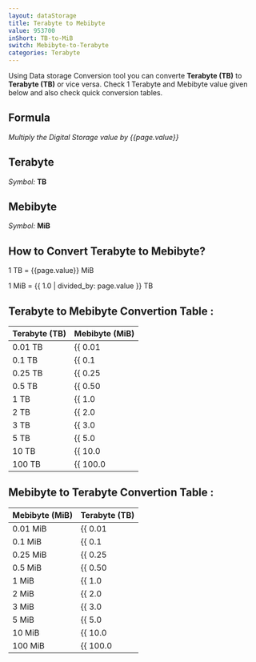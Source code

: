 ```yaml
---
layout: dataStorage
title: Terabyte to Mebibyte
value: 953700
inShort: TB-to-MiB
switch: Mebibyte-to-Terabyte
categories: Terabyte
---
```


Using Data storage Conversion tool you can converte **Terabyte (TB)** to **Terabyte (TB)** or vice versa. Check 1 Terabyte and Mebibyte value given below and also check quick conversion tables.

## Formula
*Multiply the Digital Storage value by {{page.value}}*

## Terabyte
*Symbol:* **TB**

## Mebibyte
*Symbol:* **MiB**

## How to Convert Terabyte to Mebibyte?

1 TB = {{page.value}} MiB

1 MiB = {{ 1.0 | divided_by: page.value }} TB


## Terabyte to Mebibyte Convertion Table :

| Terabyte (TB) | Mebibyte (MiB) |
| ---- | ---- |
| 0.01 TB | {{ 0.01 | times: page.value | round: 12 }} MiB |
| 0.1 TB | {{ 0.1 | times: page.value | round: 12 }} MiB |
| 0.25 TB | {{ 0.25 | times: page.value | round: 12 }} MiB |
| 0.5 TB | {{ 0.50 | times: page.value | round: 12 }} MiB |
| 1 TB | {{ 1.0 | times: page.value | round: 12 }} MiB |
| 2 TB | {{ 2.0 | times: page.value | round: 12 }} MiB |
| 3 TB | {{ 3.0 | times: page.value | round: 12 }} MiB |
| 5 TB | {{ 5.0 | times: page.value | round: 12 }} MiB |
| 10 TB | {{ 10.0 | times: page.value | round: 12 }} MiB |
| 100 TB | {{ 100.0 | times: page.value | round: 12 }} MiB |

## Mebibyte to Terabyte Convertion Table :

| Mebibyte (MiB) | Terabyte (TB) |
| ---- | ---- |
| 0.01 MiB | {{ 0.01 | divided_by: page.value | round: 12 }} TB |
| 0.1 MiB | {{ 0.1 | divided_by: page.value | round: 12 }} TB |
| 0.25 MiB | {{ 0.25 | divided_by: page.value | round: 12 }} TB |
| 0.5 MiB | {{ 0.50 | divided_by: page.value | round: 12 }} TB |
| 1 MiB | {{ 1.0 | divided_by: page.value | round: 12 }} TB |
| 2 MiB | {{ 2.0 | divided_by: page.value | round: 12 }} TB |
| 3 MiB | {{ 3.0 | divided_by: page.value | round: 12 }} TB |
| 5 MiB | {{ 5.0 | divided_by: page.value | round: 12 }} TB |
| 10 MiB | {{ 10.0 | divided_by: page.value | round: 12 }} TB |
| 100 MiB | {{ 100.0 | divided_by: page.value | round: 12 }} TB |


<script>
document.getElementById('selectInput')[16].selected = true
document.getElementById('selectOutput')[9].selected = true
</script>

